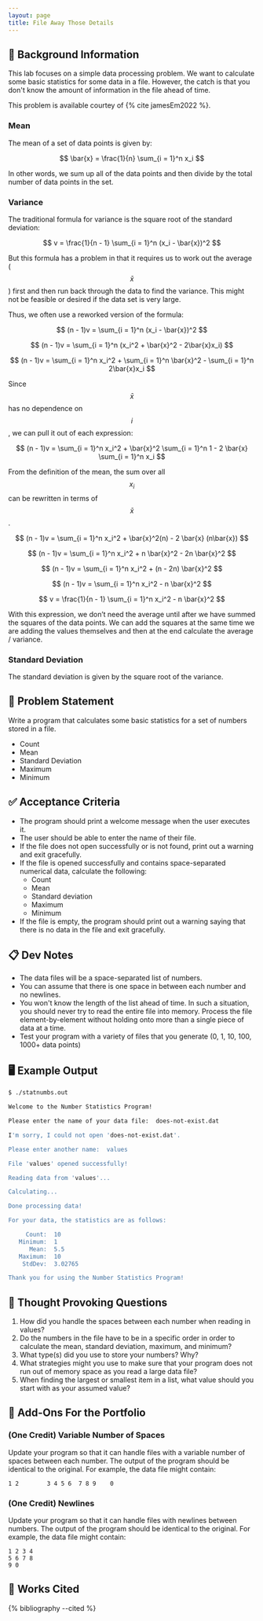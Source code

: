 ```yaml
---
layout: page
title: File Away Those Details
---
```


## 🔖 Background Information

This lab focuses on a simple data processing problem. We want to calculate some basic statistics for some data in a file. However, the catch is that you don't know the amount of information in the file ahead of time.

This problem is available courtey of {% cite jamesEm2022 %}.

### Mean

The mean of a set of data points is given by:

$$
\bar{x} = \frac{1}{n} \sum_{i = 1}^n x_i
$$

In other words, we sum up all of the data points and then divide by the total number of data points in the set.

### Variance

The traditional formula for variance is the square root of the standard deviation:

$$
v = \frac{1}{n - 1} \sum_{i = 1}^n (x_i - \bar{x})^2
$$

But this formula has a problem in that it requires us to work out the average ($$\bar{x}$$) first and then run back through the data to find the variance. This might not be feasible or desired if the data set is very large.

Thus, we often use a reworked version of the formula:

$$
(n - 1)v = \sum_{i = 1}^n (x_i - \bar{x})^2
$$

$$
(n - 1)v = \sum_{i = 1}^n (x_i^2 + \bar{x}^2 - 2\bar{x}x_i)
$$

$$
(n - 1)v = \sum_{i = 1}^n x_i^2 + \sum_{i = 1}^n \bar{x}^2 - \sum_{i = 1}^n 2\bar{x}x_i
$$

Since $$\bar{x}$$ has no dependence on $$i$$, we can pull it out of each expression:

$$
(n - 1)v = \sum_{i = 1}^n x_i^2 + \bar{x}^2 \sum_{i = 1}^n 1 - 2 \bar{x} \sum_{i = 1}^n x_i
$$

From the definition of the mean, the sum over all $$x_i$$ can be rewritten in terms of $$\bar{x}$$.

$$
(n - 1)v = \sum_{i = 1}^n x_i^2 + \bar{x}^2(n) - 2 \bar{x} (n\bar{x})
$$

$$
(n - 1)v = \sum_{i = 1}^n x_i^2 + n \bar{x}^2 - 2n \bar{x}^2
$$

$$
(n - 1)v = \sum_{i = 1}^n x_i^2 + (n - 2n) \bar{x}^2
$$

$$
(n - 1)v = \sum_{i = 1}^n x_i^2 - n \bar{x}^2
$$

$$
v = \frac{1}{n - 1} \sum_{i = 1}^n x_i^2 - n \bar{x}^2
$$

With this expression, we don’t need the average until after we have summed the squares of the data points. We can add the squares at the same time we are adding the values themselves and then at the end calculate the average / variance.

### Standard Deviation

The standard deviation is given by the square root of the variance.

## 🎯 Problem Statement

Write a program that calculates some basic statistics for a set of numbers stored in a file.

* Count
* Mean
* Standard Deviation
* Maximum
* Minimum

## ✅ Acceptance Criteria

* The program should print a welcome message when the user executes it.
* The user should be able to enter the name of their file.
* If the file does not open successfully or is not found, print out a warning and exit gracefully.
* If the file is opened successfully and contains space-separated numerical data, calculate the following:
  * Count
  * Mean
  * Standard deviation
  * Maximum
  * Minimum
* If the file is empty, the program should print out a warning saying that there is no data in the file and exit gracefully.

## 📋 Dev Notes

* The data files will be a space-separated list of numbers.
* You can assume that there is one space in between each number and no newlines.
* You won't know the length of the list ahead of time. In such a situation, you should never try to read the entire file into memory. Process the file element-by-element without holding onto more than a single piece of data at a time.
* Test your program with a variety of files that you generate (0, 1, 10, 100, 1000+ data points)

## 🖥️ Example Output

```bash
$ ./statnumbs.out

Welcome to the Number Statistics Program!

Please enter the name of your data file:  does-not-exist.dat

I'm sorry, I could not open 'does-not-exist.dat'.

Please enter another name:  values

File 'values' opened successfully!

Reading data from 'values'...

Calculating...

Done processing data!

For your data, the statistics are as follows:

     Count:  10
   Minimum:  1
      Mean:  5.5
   Maximum:  10
    StdDev:  3.02765

Thank you for using the Number Statistics Program!
```

## 📝 Thought Provoking Questions

1. How did you handle the spaces between each number when reading in values?
2. Do the numbers in the file have to be in a specific order in order to calculate the mean, standard deviation, maximum, and minimum?
3. What type(s) did you use to store your numbers? Why?
4. What strategies might you use to make sure that your program does not run out of memory space as you read a large data file?
5. When finding the largest or smallest item in a list, what value should you start with as your assumed value?

## 💼 Add-Ons For the Portfolio

### (One Credit) Variable Number of Spaces

Update your program so that it can handle files with a variable number of spaces between each number. The output of the program should be identical to the original. For example, the data file might contain:

```text
1 2        3 4 5 6  7 8 9    0
```

### (One Credit) Newlines

Update your program so that it can handle files with newlines between numbers. The output of the program should be identical to the original. For example, the data file might contain:

```text
1 2 3 4
5 6 7 8
9 0
```

## 📘 Works Cited

{% bibliography --cited %}
